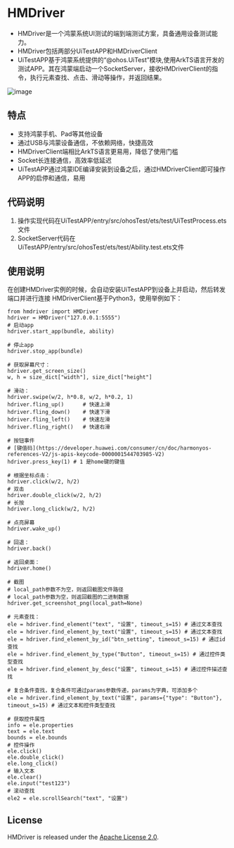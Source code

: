 # HMDriver


- HMDriver是一个鸿蒙系统UI测试的端到端测试方案，具备通用设备测试能力。
- HMDriver包括两部分UiTestAPP和HMDriverClient
- UiTestAPP基于鸿蒙系统提供的“@ohos.UiTest”模块,使用ArkTS语言开发的测试APP。其在鸿蒙端启动一个SocketServer，接收HMDriverClient的指令，执行元素查找、点击、滑动等操作，并返回结果。

![image](https://github.com/mrx1203/hmdriver/blob/main/run.png)

## 特点
 * 支持鸿蒙手机、Pad等其他设备
 * 通过USB与鸿蒙设备通信，不依赖网络，快捷高效
 * HMDriverClient端相比ArkTS语言更易用，降低了使用门槛
 * Socket长连接通信，高效率低延迟
 * UiTestAPP通过鸿蒙IDE编译安装到设备之后，通过HMDriverClient即可操作APP的启停和通信，易用

## 代码说明

1. 操作实现代码在UiTestAPP/entry/src/ohosTest/ets/test/UiTestProcess.ets文件
2. SocketServer代码在UiTestAPP/entry/src/ohosTest/ets/test/Ability.test.ets文件

## 使用说明

在创建HMDriver实例的时候，会自动安装UiTestAPP到设备上并启动，然后转发端口并进行连接
HMDriverClient基于Python3，使用举例如下：
```
from hmdriver import HMDriver
hdriver = HMDriver("127.0.0.1:5555")
# 启动app
hdriver.start_app(bundle, ability)

# 停止app
hdriver.stop_app(bundle)

# 获取屏幕尺寸：
hdriver.get_screen_size()
w, h = size_dict["width"], size_dict["height"]

# 滑动：
hdriver.swipe(w/2, h*0.8, w/2, h*0.2, 1)
hdriver.fling_up()      # 快速上滑
hdriver.fling_down()    # 快速下滑
hdriver.fling_left()    # 快速左滑
hdriver.fling_right()   # 快速右滑

# 按钮事件
# [键值码](https://developer.huawei.com/consumer/cn/doc/harmonyos-references-V2/js-apis-keycode-0000001544703985-V2)
hdriver.press_key(1) # 1 是home键的键值

# 根据坐标点击：
hdriver.click(w/2, h/2)
# 双击
hdriver.double_click(w/2, h/2)
# 长按
hdriver.long_click(w/2, h/2)

# 点亮屏幕
hdriver.wake_up()

# 回退：
hdriver.back()

# 返回桌面：
hdriver.home()

# 截图
# local_path参数不为空，则返回截图文件路径
# local_path参数为空，则返回截图的二进制数据
hdriver.get_screenshot_png(local_path=None)

# 元素查找：
ele = hdriver.find_element("text", "设置", timeout_s=15) # 通过文本查找
ele = hdriver.find_element_by_text("设置", timeout_s=15) # 通过文本查找
ele = hdriver.find_element_by_id("btn_setting", timeout_s=15) # 通过id查找
ele = hdriver.find_element_by_type("Button", timeout_s=15) # 通过控件类型查找
ele = hdriver.find_element_by_desc("设置", timeout_s=15) # 通过控件描述查找

# 复合条件查找，复合条件可通过params参数传递，params为字典，可添加多个
ele = hdriver.find_element_by_text("设置", params={"type": "Button"}, timeout_s=15) # 通过文本和控件类型查找

# 获取控件属性
info = ele.properties
text = ele.text
bounds = ele.bounds
# 控件操作
ele.click()
ele.double_click()
ele.long_click()
# 输入文本
ele.clear()
ele.input("test123")
# 滚动查找
ele2 = ele.scrollSearch("text", "设置")

```

## License

HMDriver is released under the [Apache License 2.0](http://www.apache.org/licenses/LICENSE-2.0).
